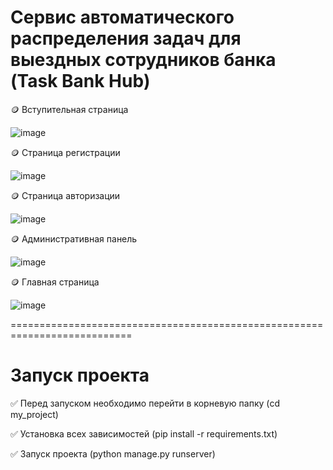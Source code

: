 # Сервис автоматического распределения задач для выездных сотрудников банка (Task Bank Hub)

🪙 Вступительная страница

![image](https://github.com/GgWp897/projectBank/assets/107105044/b2ada6f4-fbee-4c0f-a779-eb6789f98cd3)


🪙 Страница регистрации 

![image](https://github.com/GgWp897/projectBank/assets/107105044/1f0b8521-366b-404d-a133-940d627aaab0)



🪙 Страница авторизации

![image](https://github.com/GgWp897/projectBank/assets/107105044/df2f3c5f-e054-4f5a-bf9d-e41e89c575c4)



🪙 Административная панель 

![image](https://github.com/GgWp897/projectBank/assets/107105044/ea1aa2b6-8fcd-44bd-858f-6fd043b08d2c)


🪙 Главная страница

![image](https://github.com/GgWp897/projectBank/assets/107105044/f56c26dd-dbff-4308-93e2-29c8989e8b33)


===========================================================================

# Запуск проекта 

✅ Перед запуском необходимо перейти в корневую папку (cd my_project)

✅ Установка всех зависимостей (pip install -r requirements.txt)

✅ Запуск проекта (python manage.py runserver)
